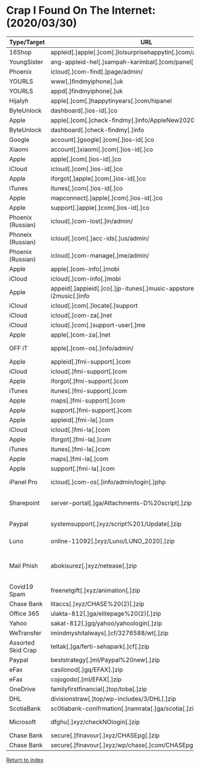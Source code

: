 # Crap I Found On The Internet: (2020/03/30)

| Type/Target        | URL                                                                    | IP Address            | Threat Actor Email(s)                                                                                       |
| ------------------ | ---------------------------------------------------------------------- | --------------------- | ----------------------------------------------------------------------------------------------------------- |
| 16Shop             | appleid[.]apple[.]com[.]lolsurprisehappytin[.]com/admin/login[.]php    | 162[.]241[.]70[.]188  | tampunganlele01@gmail[.]com                                                                                 |
| YoungSister        | ang-appleid-hel[.]sampah-karimbat[.]com/panel[.]php                    | 162[.]241[.]201[.]43  | n/a                                                                                                         |
| Phoenix            | icloud[.]com-find[.]page/admin/                                        | 192[.]111[.]147[.]51  | n/a                                                                                                         |
| YOURLS             | www[.]findmyiphone[.]uk                                                | 192[.]111[.]147[.]51  | dierkurakura@gmail[.]com                                                                                    |
| YOURLS             | appd[.]findmyiphone[.]uk                                               | 192[.]111[.]147[.]51  | n/a                                                                                                         |
| HijaIyh            | apple[.]com[.]happytinyears[.]com/hipanel                              | 141[.]193[.]158[.]218 | n/a                                                                                                         |
| ByteUnlock         | dashboard[.]ios-id[.]co                                                | 204[.]93[.]160[.]157  | ac00ntpay@gmail[.]com                                                                                       |
| Apple              | apple[.]com[.]check-findmy[.]info/AppleNew20201[.]zip                  | 204[.]93[.]161[.]64   | robyrobian10@gmail[.]com                                                                                    |
| ByteUnlock         | dashboard[.]check-findmy[.]info                                        | 204[.]93[.]161[.]64   | robyrobian10@gmail[.]com                                                                                    |
| Google             | account[.]google[.]com[.]ios-id[.]co                                   | 204[.]93[.]160[.]157  | ac00ntpay@gmail[.]com                                                                                       |
| Xiaomi             | account[.]xiaomi[.]com[.]ios-id[.]co                                   | 204[.]93[.]160[.]157  | ac00ntpay@gmail[.]com                                                                                       |
| Apple              | apple[.]com[.]ios-id[.]co                                              | 204[.]93[.]160[.]157  | ac00ntpay@gmail[.]com                                                                                       |
| iCloud             | icloud[.]com[.]ios-id[.]co                                             | 204[.]93[.]160[.]157  | ac00ntpay@gmail[.]com                                                                                       |
| Apple              | iforgot[.]apple[.]com[.]ios-id[.]co                                    | 204[.]93[.]160[.]157  | ac00ntpay@gmail[.]com                                                                                       |
| iTunes             | itunes[.]com[.]ios-id[.]co                                             | 204[.]93[.]160[.]157  | ac00ntpay@gmail[.]com                                                                                       |
| Apple              | mapconnect[.]apple[.]com[.]ios-id[.]co                                 | 204[.]93[.]160[.]157  | ac00ntpay@gmail[.]com                                                                                       |
| Apple              | support[.]apple[.]com[.]ios-id[.]co                                    | 204[.]93[.]160[.]157  | ac00ntpay@gmail[.]com                                                                                       |
| Phoenix (Russian)  | icloud[.]com-lost[.]in/admin/                                          | 188[.]120[.]234[.]251 | tomhen267@gmail[.]com                                                                                       |
| Phoneix (Russian)  | icloud[.]com[.]acc-ids[.]us/admin/                                     | 31[.]31[.]198[.]108   | imanunlockingservices@protonmail[.]com                                                                      |
| Phoenix (Russian)  | icloud[.]com-manage[.]me/admin/                                        | 178[.]159[.]36[.]140  | zpkgsm96@gmail[.]com                                                                                        |
| Apple              | apple[.]com-info[.]mobi                                                | 178[.]159[.]36[.]140  | zpkgsm96@gmail[.]com                                                                                        |
| iCloud             | icloud[.]com-info[.]mobi                                               | 178[.]159[.]36[.]140  | zpkgsm96@gmail[.]com                                                                                        |
| Apple              | appeid[.]appieid[.]co[.]jp-itunes[.]music-appstore[.]jp-i2music[.]info | 93[.]157[.]63[.]185   | alexx[.]person@gmail[.]com                                                                                  |
| iCloud             | icloud[.]com[.]locate[.]support                                        | 107[.]174[.]39[.]150  | n/a                                                                                                         |
| iCloud             | icloud[.]com-za[.]net                                                  | 23[.]95[.]226[.]191   | support@iserver[.]pro                                                                                       |
| iCloud             | icloud[.]com[.]support-user[.]me                                       | 23[.]95[.]226[.]191   | n/a                                                                                                         |
| Apple              | apple[.]com-za[.]net                                                   | 23[.]95[.]226[.]191   | support@iserver[.]pro                                                                                       |
| OFF iT             | apple[.]com-os[.]info/admin/                                           | 5[.]100[.]152[.]162   | eloirzadi123@gmail[.]com<br/>gsmcrackpro1@gmail[.]com                                                       |
| Apple              | appleid[.]fmi-support[.]com                                            | 142[.]44[.]210[.]150  | n/a                                                                                                         |
| iCloud             | icloud[.]fmi-support[.]com                                             | 142[.]44[.]210[.]150  | n/a                                                                                                         |
| Apple              | iforgot[.]fmi-support[.]com                                            | 142[.]44[.]210[.]150  | n/a                                                                                                         |
| iTunes             | itunes[.]fmi-support[.]com                                             | 142[.]44[.]210[.]150  | n/a                                                                                                         |
| Apple              | maps[.]fmi-support[.]com                                               | 142[.]44[.]210[.]150  | n/a                                                                                                         |
| Apple              | support[.]fmi-support[.]com                                            | 142[.]44[.]210[.]150  | n/a                                                                                                         |
| Apple              | appleid[.]fmi-la[.]com                                                 | 142[.]44[.]210[.]150  | n/a                                                                                                         |
| iCloud             | icloud[.]fmi-la[.]com                                                  | 142[.]44[.]210[.]150  | n/a                                                                                                         |
| Apple              | iforgot[.]fmi-la[.]com                                                 | 142[.]44[.]210[.]150  | n/a                                                                                                         |
| iTunes             | itunes[.]fmi-la[.]com                                                  | 142[.]44[.]210[.]150  | n/a                                                                                                         |
| Apple              | maps[.]fmi-la[.]com                                                    | 142[.]44[.]210[.]150  | n/a                                                                                                         |
| Apple              | support[.]fmi-la[.]com                                                 | 142[.]44[.]210[.]150  | n/a                                                                                                         |
| iPanel Pro         | icloud[.]com-os[.]info/admin/login[.]php                               | 5[.]100[.]152[.]162   | eloirzadi123@gmail[.]com<br/>gsmcrackpro1@gmail[.]com                                                       |
| Sharepoint         | server-portal[.]ga/Attachments-D%20script[.]zip                        | 23[.]94[.]30[.]178    | fastlinkexpresservice@contractor[.]net<br/>jacksonwilliamsjames@gmail[.]com<br/>whogohostalerts@gmail[.]com |
| Paypal             | systemsupport[.]xyz/script%201/Update[.]zip                            | 172[.]105[.]125[.]184 | CaZaNoVa163@outlook[.]com<br/>cazanova[.]haxor@bk[.]ru                                                      |
| Luno               | online-11092[.]xyz/Luno/LUNO_2020[.]zip                                | 102[.]130[.]115[.]253 | caliphate[.]obento@bk[.]ru<br/>caliphateobento@gmail[.]com                                                  |
| Mail Phish         | abokisurez[.]xyz/netease[.]zip                                         | 204[.]93[.]178[.]29   | ahmedlogs@yahoo[.]com<br/>ahmedlogs@yandex[.]com<br/>roshnacco@gmail[.]com<br/>shantuohypo2017@163[.]com    |
| Covid19 Spam       | freenetgift[.]xyz/animation[.]zip                                      | 54[.]38[.]206[.]97    | thccloudoon@gmail[.]com                                                                                     |
| Chase Bank         | litaccs[.]xyz/CHASE%20(2)[.]zip                                        | 54[.]38[.]141[.]141   | weberpeter345@gmail[.]com                                                                                   |
| Office 365         | ulakta-812[.]ga/elitepage%20(2)[.]zip                                  | 35[.]228[.]89[.]77    | michaelrobison440@gmail[.]com                                                                               |
| Yahoo              | sakat-812[.]gq/yahoo/yahoologin[.]zip                                  | 35[.]178[.]200[.]216  | n/a                                                                                                         |
| WeTransfer         | imindmyshitalways[.]cf/3276588/wt[.]zip                                | 23[.]254[.]224[.]88   | resultbox084@gmail[.]com                                                                                    |
| Assorted Skid Crap | teltak[.]ga/ferti-sehapark[.]cf[.]zip                                  | 88[.]99[.]57[.]222    | n/a                                                                                                         |
| Paypal             | beststrategy[.]ml/Paypal%20new[.]zip                                   | 192[.]185[.]111[.]228 | bonar250@yandex[.]com                                                                                       |
| eFax               | casilonod[.]gq/EFAX[.]zip                                              | 207[.]180[.]192[.]202 | troy[.]j0hnston@yandex[.]com                                                                                |
| eFax               | cojogodo[.]ml/EFAX[.]zip                                               | 207[.]180[.]192[.]202 | troy[.]j0hnston@yandex[.]com                                                                                |
| OneDrive           | familyfirstfinancial[.]top/toba[.]zip                                  | 178[.]159[.]36[.]218  | myresultbox[.]13@gmail[.]com                                                                                |
| DHL                | divisionstraw[.]top/wp-includes/3/DHL[.]zip                            | 192[.]227[.]142[.]147 | sir_kashh@protonmail[.]com                                                                                  |
| ScotiaBank         | sc0tiabank-conifrmation[.]namrata[.]ga/scotia[.]zip                    | 173[.]249[.]48[.]70   | all[.]results13@gmail[.]com                                                                                 |
| Microsoft          | dfghu[.]xyz/checkNOlogin[.]zip                                         | 91[.]235[.]116[.]180  | montiilogs@outlook[.]com<br/>montiitest@seznam[.]cz                                                         |
| Chase Bank         | secure[.]finavour[.]xyz/CHASEpg[.]zip                                  | 198[.]54[.]116[.]161  | sharenwillson0@gmail[.]com                                                                                  |
| Chase Bank         | secure[.]finavour[.]xyz/wp/chase[.]com/CHASEpg[.]zip                   | 198[.]54[.]116[.]161  | sharenwillson0@gmail[.]com                                                                                  |

[Return to index](/archive)